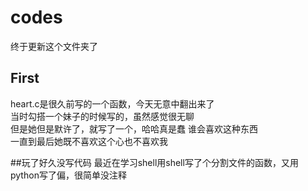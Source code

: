 # codes
终于更新这个文件夹了
## First
heart.c是很久前写的一个函数，今天无意中翻出来了  
当时勾搭一个妹子的时候写的，虽然感觉很无聊  
但是她但是默许了，就写了一个，哈哈真是蠢 谁会喜欢这种东西  
一直到最后她既不喜欢这个心也不喜欢我


##玩了好久没写代码
最近在学习shell用shell写了个分割文件的函数，又用python写了偏，很简单没注释